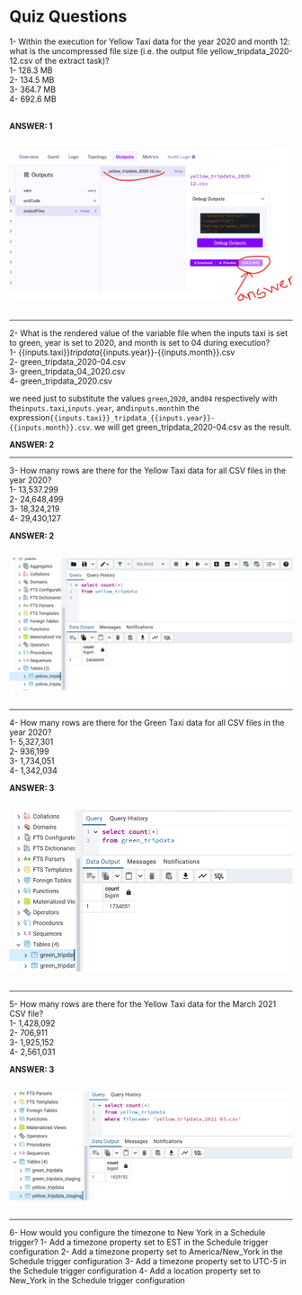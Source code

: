 <h1>Quiz Questions</h1>
1- Within the execution for Yellow Taxi data for the year 2020 and month 12: what is the uncompressed file size (i.e. the output file yellow_tripdata_2020-12.csv of the extract task)?<br>
1- 128.3 MB<br>
2- 134.5 MB<br>
3- 364.7 MB<br>
4- 692.6 MB<br><br>

**ANSWER: 1**
<br><br>

![Sample Image](../images/module2/kes_1.png)
<br><br>

----------------------------------------------------------------------------------------------
2- What is the rendered value of the variable file when the inputs taxi is set to green, year is set to 2020, and month is set to 04 during execution?<br>
1- {{inputs.taxi}}_tripdata_{{inputs.year}}-{{inputs.month}}.csv<br>
2- green_tripdata_2020-04.csv<br>
3- green_tripdata_04_2020.csv<br>
4- green_tripdata_2020.csv<br>

we need just to substitute the values `green`,`2020`, and`04` respectively with the`inputs.taxi`,`inputs.year`, and`inputs.month`in the expression`{{inputs.taxi}}_tripdata_{{inputs.year}}-{{inputs.month}}.csv`. we will get green_tripdata_2020-04.csv as the result.

**ANSWER: 2**
<br>

----------------------------------------------------------------------------------------------
3- How many rows are there for the Yellow Taxi data for all CSV files in the year 2020?<br>
1- 13,537.299<br>
2- 24,648,499<br>
3- 18,324,219<br>
4- 29,430,127<br>

**ANSWER: 2**
<br><br>

![Sample Image](../images/module2/kes_3.png)
<br><br>

----------------------------------------------------------------------------------------------
4- How many rows are there for the Green Taxi data for all CSV files in the year 2020?<br>
1- 5,327,301<br>
2- 936,199<br>
3- 1,734,051<br>
4- 1,342,034<br>

**ANSWER: 3**
<br><br>

![Sample Image](../images/module2/kes_4.png)
<br><br>

----------------------------------------------------------------------------------------------

5- How many rows are there for the Yellow Taxi data for the March 2021 CSV file?<br>
1- 1,428,092<br>
2- 706,911<br>
3- 1,925,152<br>
4- 2,561,031<br>

**ANSWER: 3**
<br><br>

![Sample Image](../images/module2/kes_5.png)
<br><br>

----------------------------------------------------------------------------------------------

6- How would you configure the timezone to New York in a Schedule trigger?
1- Add a timezone property set to EST in the Schedule trigger configuration
2- Add a timezone property set to America/New_York in the Schedule trigger configuration
3- Add a timezone property set to UTC-5 in the Schedule trigger configuration
4- Add a location property set to New_York in the Schedule trigger configuration
